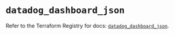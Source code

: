 # `datadog_dashboard_json`

Refer to the Terraform Registry for docs: [`datadog_dashboard_json`](https://registry.terraform.io/providers/datadog/datadog/3.36.1/docs/resources/dashboard_json).
